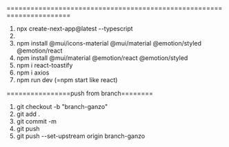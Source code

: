 ======================================================================

1. npx create-next-app@latest --typescript
2.
3. npm install @mui/icons-material @mui/material @emotion/styled @emotion/react
4. npm install @mui/material @emotion/react @emotion/styled
5. npm i react-toastify
6. npm i axios
7. npm run dev (=npm start like react)

================push from branch========

1. git checkout -b "branch-ganzo"
2. git add .
3. git commit -m
4. git push
5. git push --set-upstream origin branch-ganzo
